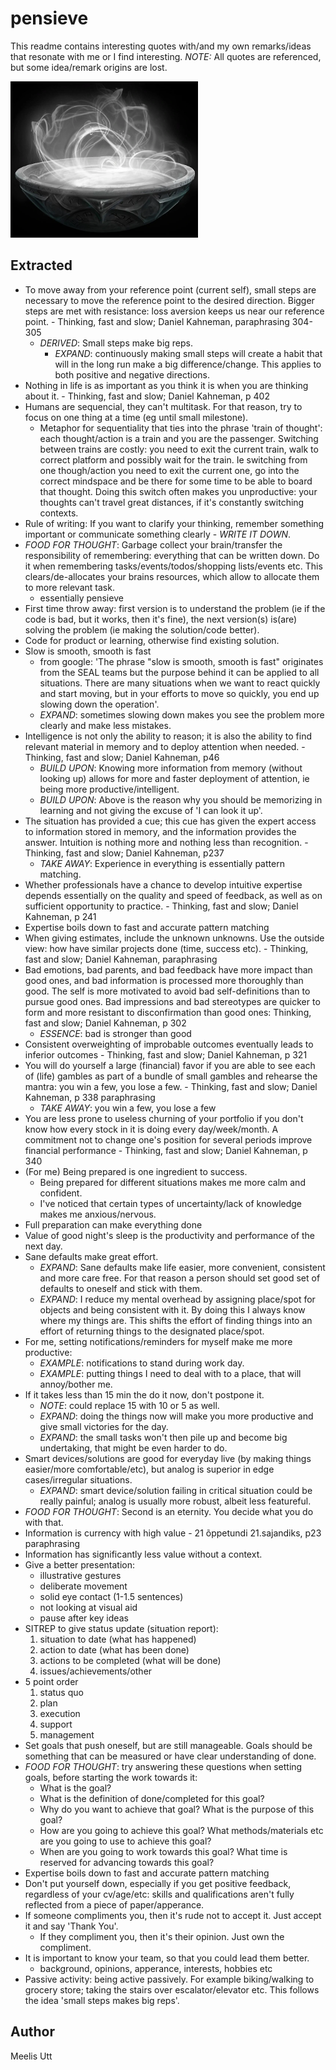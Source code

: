 # pensieve

This readme contains interesting quotes with/and my own remarks/ideas that resonate with me or I find interesting. *NOTE:* All quotes are referenced, but some idea/remark origins are lost.

<img src="../images/pensieve.webp" alt="pensive" height="250" width="300"/>

## Extracted

* To move away from your reference point (current self), small steps are necessary to move the reference point to the desired direction. Bigger steps are met with resistance: loss aversion keeps us near our reference point. - Thinking, fast and slow; Daniel Kahneman, paraphrasing 304-305
	* *DERIVED*: Small steps make big reps.
		* *EXPAND*: continuously making small steps will create a habit that will in the long run make a big difference/change. This applies to both positive and negative directions.
* Nothing in life is as important as you think it is when you are thinking about it. - Thinking, fast and slow; Daniel Kahneman, p 402
* Humans are sequencial, they can't multitask. For that reason, try to focus on one thing at a time (eg until small milestone).
	* Metaphor for sequentiality that ties into the phrase 'train of thought': each thought/action is a train and you are the passenger. Switching between trains are costly: you need to exit the current train, walk to correct platform and possibly wait for the train. Ie switching from one though/action you need to exit the current one, go into the correct mindspace and be there for some time to be able to board that thought. Doing this switch often makes you unproductive: your thoughts can't travel great distances, if it's constantly switching contexts.
* Rule of writing: If you want to clarify your thinking, remember something important or communicate something clearly - *WRITE IT DOWN*.
* *FOOD FOR THOUGHT*: Garbage collect your brain/transfer the responsibility of remembering: everything that can be written down. Do it when remembering tasks/events/todos/shopping lists/events etc.  This clears/de-allocates your brains resources, which allow to allocate them to more relevant task.
	* essentially pensieve
* First time throw away: first version is to understand the problem (ie if the code is bad, but it works, then it's fine), the next version(s) is(are) solving the problem (ie making the solution/code better).
* Code for product or learning, otherwise find existing solution.
* Slow is smooth, smooth is fast
	* from google: 'The phrase "slow is smooth, smooth is fast" originates from the SEAL teams but the purpose behind it can be applied to all situations. There are many situations when we want to react quickly and start moving, but in your efforts to move so quickly, you end up slowing down the operation'. 
	* *EXPAND*: sometimes slowing down makes you see the problem more clearly and make less mistakes.
* Intelligence is not only the ability to reason; it is also the ability to find relevant material in memory and to deploy attention when needed. - Thinking, fast and slow; Daniel Kahneman, p46
	* *BUILD UPON*: Knowing more information from memory (without looking up) allows for more and faster deployment of attention, ie being more productive/intelligent.
	* *BUILD UPON*: Above is the reason why you should be memorizing in learning and not giving the excuse of 'I can look it up'.
* The situation has provided a cue; this cue has given the expert access to information stored in memory, and the information provides the answer. Intuition is nothing more and nothing less than recognition. - Thinking, fast and slow; Daniel Kahneman, p237
	* *TAKE AWAY*: Experience in everything is essentially pattern matching.
* Whether professionals have a chance to develop intuitive expertise depends essentially on the quality and speed of feedback, as well as on sufficient opportunity to practice. - Thinking, fast and slow; Daniel Kahneman, p 241
* Expertise boils down to fast and accurate pattern matching
* When giving estimates, include the unknown unknowns. Use the outside view: how have similar projects done (time, success etc). - Thinking, fast and slow; Daniel Kahneman, paraphrasing
* Bad emotions, bad parents, and bad feedback have more impact than good ones, and bad information is processed more thoroughly than good. The self is more motivated to avoid bad self-definitions than to pursue good ones. Bad impressions and bad stereotypes are quicker to form and more resistant to disconfirmation than good ones: Thinking, fast and slow; Daniel Kahneman, p 302 
	* *ESSENCE*: bad is stronger than good
* Consistent overweighting of improbable outcomes eventually leads to inferior outcomes - Thinking, fast and slow; Daniel Kahneman, p 321
* You will do yourself a large (financial) favor if you are able to see each of (life) gambles as part of a bundle of small gambles and rehearse the mantra: you win a few, you lose a few. - Thinking, fast and slow; Daniel Kahneman, p 338 paraphrasing
	* *TAKE AWAY*: you win a few, you lose a few
* You are less prone to useless churning of your portfolio if you don't know how every stock in it is doing every day/week/month. A commitment not to change one's position for several periods improve financial performance -  Thinking, fast and slow; Daniel Kahneman, p 340
* (For me) Being prepared is one ingredient to success.
	* Being prepared for different situations makes me more calm and confident.
	* I've noticed that certain types of uncertainty/lack of knowledge makes me anxious/nervous.
* Full preparation can make everything done
* Value of good night's sleep is the productivity and performance of the next day.
* Sane defaults make great effort.
	* *EXPAND*: Sane defaults make life easier, more convenient, consistent and more care free. For that reason a person should set good set of defaults to oneself and stick with them.
	* *EXPAND*: I reduce my mental overhead by assigning place/spot for objects and being consistent with it. By doing this I always know where my things are. This shifts the effort of finding things into an effort of returning things to the designated place/spot.
* For me, setting notifications/reminders for myself make me more productive:
	* *EXAMPLE*: notifications to stand during work day.
	* *EXAMPLE*: putting things I need to deal with to a place, that will annoy/bother me.
* If it takes less than 15 min the do it now, don't postpone it.
	* *NOTE*: could replace 15 with 10 or 5 as well.
	* *EXPAND*: doing the things now will make you more productive and give small victories for the day.
	* *EXPAND*: the small tasks won't then pile up and become big undertaking, that might be even harder to do.
* Smart devices/solutions are good for everyday live (by making things easier/more comfortable/etc), but analog is superior in edge cases/irregular situations.
	* *EXPAND*: smart device/solution failing in critical situation could be really painful; analog is usually more robust, albeit less featureful.
* *FOOD FOR THOUGHT*: Second is an eternity. You decide what you do with that.
* Information is currency with high value - 21 õppetundi 21.sajandiks, p23 paraphrasing
* Information has significantly less value without a context.
* Give a better presentation:
	* illustrative gestures
	* deliberate movement
	* solid eye contact (1-1.5 sentences)
	* not looking at visual aid
	* pause after key ideas
* SITREP to give status update (situation report): 
	1. situation to date (what has happened)
	2. action to date (what has been done)
	3. actions to be completed (what will be done)
	4. issues/achievements/other
* 5 point order
	1. status quo
	2. plan
	3. execution
	4. support
	5. management
* Set goals that push oneself, but are still manageable. Goals should be something that can be measured or have clear understanding of done.
* *FOOD FOR THOUGHT*: try answering these questions when setting goals, before starting the work towards it:
	* What is the goal?
	* What is the definition of done/completed for this goal?
	* Why do you want to achieve that goal? What is the purpose of this goal?
	* How are you going to achieve this goal? What methods/materials etc are you going to use to achieve this goal?
	* When are you going to work towards this goal? What time is reserved for advancing towards this goal?
* Expertise boils down to fast and accurate pattern matching
* Don't put yourself down, especially if you get positive feedback, regardless of your cv/age/etc: skills and qualifications aren't fully reflected from a piece of paper/apperance.
* If someone compliments you, then it's rude not to accept it. Just accept it and say 'Thank You'. 
	* If they compliment you, then it's their opinion. Just own the compliment.
* It is important to know your team, so that you could lead them better.
	* background, opinions, apperance, interests, hobbies etc
* Passive activity: being active passively. For example biking/walking to grocery store; taking the stairs over escalator/elevator etc. This follows the idea 'small steps makes big reps'.

## Author

Meelis Utt
